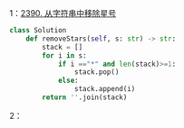 1：[2390. 从字符串中移除星号](https://leetcode.cn/problems/removing-stars-from-a-string/)
```python
class Solution
    def removeStars(self, s: str) -> str:
        stack = []
        for i in s:
            if i =="*" and len(stack)>=1:
                stack.pop()
            else:
                stack.append(i)
        return ''.join(stack) 
```
2：